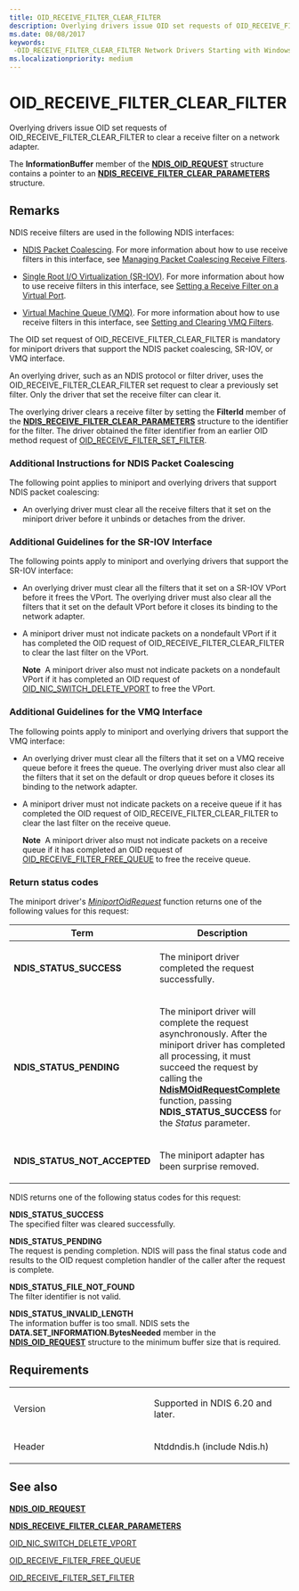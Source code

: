 ```yaml
---
title: OID_RECEIVE_FILTER_CLEAR_FILTER
description: Overlying drivers issue OID set requests of OID_RECEIVE_FILTER_CLEAR_FILTER to clear a receive filter on a network adapter.
ms.date: 08/08/2017
keywords: 
 -OID_RECEIVE_FILTER_CLEAR_FILTER Network Drivers Starting with Windows Vista
ms.localizationpriority: medium
---
```


# OID\_RECEIVE\_FILTER\_CLEAR\_FILTER


Overlying drivers issue OID set requests of OID\_RECEIVE\_FILTER\_CLEAR\_FILTER to clear a receive filter on a network adapter.

The **InformationBuffer** member of the [**NDIS\_OID\_REQUEST**](/windows-hardware/drivers/ddi/oidrequest/ns-oidrequest-ndis_oid_request) structure contains a pointer to an [**NDIS\_RECEIVE\_FILTER\_CLEAR\_PARAMETERS**](/windows-hardware/drivers/ddi/ntddndis/ns-ntddndis-_ndis_receive_filter_clear_parameters) structure.

## Remarks

NDIS receive filters are used in the following NDIS interfaces:

-   [NDIS Packet Coalescing](./ndis-packet-coalescing.md). For more information about how to use receive filters in this interface, see [Managing Packet Coalescing Receive Filters](./guidelines-for-managing-packet-coalescing-receive-filters.md).

-   [Single Root I/O Virtualization (SR-IOV)](./single-root-i-o-virtualization--sr-iov-.md). For more information about how to use receive filters in this interface, see [Setting a Receive Filter on a Virtual Port](./setting-a-receive-filter-on-a-virtual-port.md).

-   [Virtual Machine Queue (VMQ)](./virtual-machine-queue--vmq--in-ndis-6-20.md). For more information about how to use receive filters in this interface, see [Setting and Clearing VMQ Filters](./setting-and-clearing-vmq-filters.md).

The OID set request of OID\_RECEIVE\_FILTER\_CLEAR\_FILTER is mandatory for miniport drivers that support the NDIS packet coalescing, SR-IOV, or VMQ interface.

An overlying driver, such as an NDIS protocol or filter driver, uses the OID\_RECEIVE\_FILTER\_CLEAR\_FILTER set request to clear a previously set filter. Only the driver that set the receive filter can clear it.

The overlying driver clears a receive filter by setting the **FilterId** member of the [**NDIS\_RECEIVE\_FILTER\_CLEAR\_PARAMETERS**](/windows-hardware/drivers/ddi/ntddndis/ns-ntddndis-_ndis_receive_filter_clear_parameters) structure to the identifier for the filter. The driver obtained the filter identifier from an earlier OID method request of [OID\_RECEIVE\_FILTER\_SET\_FILTER](oid-receive-filter-set-filter.md).

### Additional Instructions for NDIS Packet Coalescing

The following point applies to miniport and overlying drivers that support NDIS packet coalescing:

-   An overlying driver must clear all the receive filters that it set on the miniport driver before it unbinds or detaches from the driver.

### Additional Guidelines for the SR-IOV Interface

The following points apply to miniport and overlying drivers that support the SR-IOV interface:

-   An overlying driver must clear all the filters that it set on a SR-IOV VPort before it frees the VPort. The overlying driver must also clear all the filters that it set on the default VPort before it closes its binding to the network adapter.

-   A miniport driver must not indicate packets on a nondefault VPort if it has completed the OID request of OID\_RECEIVE\_FILTER\_CLEAR\_FILTER to clear the last filter on the VPort.

    **Note**  A miniport driver also must not indicate packets on a nondefault VPort if it has completed an OID request of [OID\_NIC\_SWITCH\_DELETE\_VPORT](oid-nic-switch-delete-vport.md) to free the VPort.

     

### Additional Guidelines for the VMQ Interface

The following points apply to miniport and overlying drivers that support the VMQ interface:

-   An overlying driver must clear all the filters that it set on a VMQ receive queue before it frees the queue. The overlying driver must also clear all the filters that it set on the default or drop queues before it closes its binding to the network adapter.

-   A miniport driver must not indicate packets on a receive queue if it has completed the OID request of OID\_RECEIVE\_FILTER\_CLEAR\_FILTER to clear the last filter on the receive queue.

    **Note**  A miniport driver also must not indicate packets on a receive queue if it has completed an OID request of [OID\_RECEIVE\_FILTER\_FREE\_QUEUE](oid-receive-filter-free-queue.md) to free the receive queue.

     

### Return status codes

The miniport driver's [*MiniportOidRequest*](/windows-hardware/drivers/ddi/ndis/nc-ndis-miniport_oid_request) function returns one of the following values for this request:

<table>
<colgroup>
<col width="50%" />
<col width="50%" />
</colgroup>
<thead>
<tr class="header">
<th>Term</th>
<th>Description</th>
</tr>
</thead>
<tbody>
<tr class="odd">
<td><p><strong>NDIS_STATUS_SUCCESS</strong></p></td>
<td><p>The miniport driver completed the request successfully.</p></td>
</tr>
<tr class="even">
<td><p><strong>NDIS_STATUS_PENDING</strong></p></td>
<td><p>The miniport driver will complete the request asynchronously. After the miniport driver has completed all processing, it must succeed the request by calling the <a href="/windows-hardware/drivers/ddi/ndis/nf-ndis-ndismoidrequestcomplete" data-raw-source="[&lt;strong&gt;NdisMOidRequestComplete&lt;/strong&gt;](/windows-hardware/drivers/ddi/ndis/nf-ndis-ndismoidrequestcomplete)"><strong>NdisMOidRequestComplete</strong></a> function, passing <strong>NDIS_STATUS_SUCCESS</strong> for the <em>Status</em> parameter.</p></td>
</tr>
<tr class="odd">
<td><p><strong>NDIS_STATUS_NOT_ACCEPTED</strong></p></td>
<td><p>The miniport adapter has been surprise removed.</p></td>
</tr>
</tbody>
</table>

 

NDIS returns one of the following status codes for this request:

<a href="" id="ndis-status-success"></a>**NDIS\_STATUS\_SUCCESS**  
The specified filter was cleared successfully.

<a href="" id="ndis-status-pending"></a>**NDIS\_STATUS\_PENDING**  
The request is pending completion. NDIS will pass the final status code and results to the OID request completion handler of the caller after the request is complete.

<a href="" id="ndis-status-file-not-found"></a>**NDIS\_STATUS\_FILE\_NOT\_FOUND**  
The filter identifier is not valid.

<a href="" id="ndis-status-invalid-length"></a>**NDIS\_STATUS\_INVALID\_LENGTH**  
The information buffer is too small. NDIS sets the **DATA.SET\_INFORMATION.BytesNeeded** member in the [**NDIS\_OID\_REQUEST**](/windows-hardware/drivers/ddi/oidrequest/ns-oidrequest-ndis_oid_request) structure to the minimum buffer size that is required.

## Requirements

<table>
<colgroup>
<col width="50%" />
<col width="50%" />
</colgroup>
<tbody>
<tr class="odd">
<td><p>Version</p></td>
<td><p>Supported in NDIS 6.20 and later.</p></td>
</tr>
<tr class="even">
<td><p>Header</p></td>
<td>Ntddndis.h (include Ndis.h)</td>
</tr>
</tbody>
</table>

## See also


[**NDIS\_OID\_REQUEST**](/windows-hardware/drivers/ddi/oidrequest/ns-oidrequest-ndis_oid_request)

[**NDIS\_RECEIVE\_FILTER\_CLEAR\_PARAMETERS**](/windows-hardware/drivers/ddi/ntddndis/ns-ntddndis-_ndis_receive_filter_clear_parameters)

[OID\_NIC\_SWITCH\_DELETE\_VPORT](oid-nic-switch-delete-vport.md)

[OID\_RECEIVE\_FILTER\_FREE\_QUEUE](oid-receive-filter-free-queue.md)

[OID\_RECEIVE\_FILTER\_SET\_FILTER](oid-receive-filter-set-filter.md)
